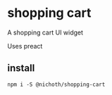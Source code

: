 # shopping cart

A shopping cart UI widget

Uses preact

## install

```
npm i -S @nichoth/shopping-cart
```

